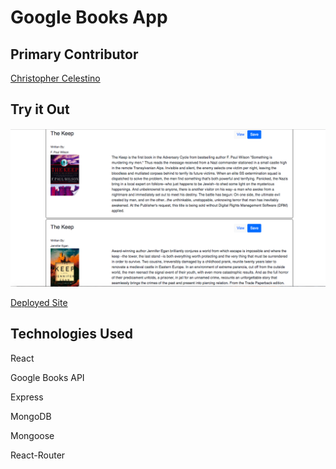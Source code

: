 # Google Books App

## Primary Contributor

[Christopher Celestino](https://www.linkedin.com/in/christopher-celestino/)

## Try it Out 

![](GoogleBooksPic.png)

[Deployed Site](https://radiant-dusk-77407.herokuapp.com/)

## Technologies Used 

React 

Google Books API

Express 

MongoDB

Mongoose

React-Router
